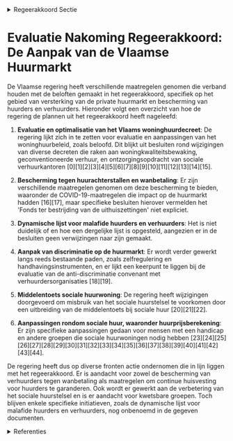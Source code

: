 

<details>
        <summary>Regeerakkoord Sectie </summary>
        <p>4.2.4 De private huurmarkt versterken Het Vlaams woninghuurdecreet is van kracht sinds 1 januari 2019. Deze regeerpe-riode wordt het decreet met de nodige voorzichtigheid geëvalueerd, met specifieke aandacht voor de medehuur en de studen-tenhuur, en waar nodig geoptimaliseerd. Er wordt verder werk gemaakt van de bescherming tegen huurachterstallen en wanbetaling voor de verhuurder enerzijds en continue huisvesting voor de huurder anderzijds. Het herwerkte ‘Fonds ter bestrij-ding van de uithuiszettingen’ zal op 1 juni 2020 in werking treden. Uiterlijk na 2 jaar werking wordt het fonds geëvalueerd en zo nodig bijgestuurd. We onderzoeken het opstellen van een dynamische lijst voor malafide huurders en verhuurders met respect voor de privacy-wetgeving en waarbij we duidelijke criteria bepalen voor opname op en schrapping van deze lijst. Inzake de aanpak van discriminatie op de private huurmarkt, gaan we verder op de ingeslagen weg. We zetten in op zelfregule-ring en het versterken van de bestaande handhavingsinstrumenten. De afgesloten convenant anti-discriminatie met de verhuurdersorganisaties wordt op het einde geëvalueerd door alle ondertekenende partijen. Indien de evaluatie negatief zou zijn, bekijken we welke bijkomende stappen we moeten nemen. </p>
        </details> 

# Evaluatie Nakoming Regeerakkoord: De Aanpak van de Vlaamse Huurmarkt

De Vlaamse regering heeft verschillende maatregelen genomen die verband houden met de beloften gemaakt in het regeerakkoord, specifiek op het gebied van versterking van de private huurmarkt en bescherming van huurders en verhuurders. Hieronder volgt een overzicht van hoe de regering de plannen uit het regeerakkoord heeft nageleefd:

1. **Evaluatie en optimalisatie van het Vlaams woninghuurdecreet**: De regering lijkt zich in te zetten voor evaluatie en aanpassingen van het woninghuurbeleid, zoals beloofd. Dit blijkt uit besluiten rond wijzigingen van diverse decreten die raken aan woningkwaliteitsbewaking, geconventioneerde verhuur, en ontzorgingsopdracht van sociale verhuurkantoren \[0\]\[1\]\[2\]\[3\]\[4\]\[5\]\[6\]\[7\]\[8\]\[9\]\[10\]\[11\]\[12\]\[13\]\[14\]\[15\].

2. **Bescherming tegen huurachterstallen en wanbetaling**: Er zijn verschillende maatregelen genomen om deze bescherming te bieden, waaronder de COVID-19-maatregelen die impact op de huurmarkt hadden \[16\]\[17\], maar specifieke besluiten hierover vermelden het 'Fonds ter bestrijding van de uithuiszettingen' niet expliciet.

3. **Dynamische lijst voor malafide huurders en verhuurders**: Het is niet duidelijk of en hoe een dergelijke lijst is opgesteld, aangezien er in de besluiten geen verwijzingen naar zijn gemaakt.

4. **Aanpak van discriminatie op de huurmarkt**: Er wordt verder gewerkt langs reeds bestaande paden, zoals zelfregulering en handhavingsinstrumenten, en er lijkt een keerpunt te liggen bij de evaluatie van de anti-discriminatie convenant met verhuurdersorganisaties \[18\]\[19\].

5. **Middelentoets sociale huurwoning**: De regering heeft wijzigingen doorgevoerd om misbruik van het sociale huurstelsel te voorkomen door een uitbreiding van de middelentoets bij sociale huur \[20\]\[21\]\[22\].

6. **Aanpassingen rondom sociale huur, waaronder huurprijsberekening**: Er zijn specifieke aanpassingen gedaan voor mensen met een handicap en andere groepen die sociale huurwoningen nodig hebben \[23\]\[24\]\[25\]\[26\]\[27\]\[28\]\[29\]\[30\]\[31\]\[32\]\[33\]\[34\]\[35\]\[36\]\[37\]\[38\]\[39\]\[40\]\[41\]\[42\]\[43\]\[44\].

De regering heeft dus op diverse fronten actie ondernomen die in lijn liggen met het regeerakkoord. Er is aandacht voor zowel de bescherming van verhuurders tegen wanbetaling als maatregelen om continue huisvesting voor huurders te garanderen. Ook wordt er gewerkt aan de verbetering van het sociale huurstelsel en is er aandacht voor kwetsbare groepen. Toch blijven enkele specifieke initiatieven, zoals de dynamische lijst voor malafide huurders en verhuurders, nog onbenoemd in de gegeven documenten.

<details>
        <summary> Referenties</summary>
        **[\[0\]](http://themis.vlaanderen.be/id/nieuwsbericht/644231D1CA1CB15B58CF490F)** : **(2023-04-21)** Wijziging decreten wonen   De Vlaamse Regering beslist tot bekrachtiging en afkondiging van het decreet dat diverse decreten rond wonen wijzigt. Het gaat om onder andere beperkte aanpassingen aan het ... 

**[\[1\]](http://themis.vlaanderen.be/id/nieuwsbrief-info/634675991EA6B745D23CB83B)** : **(2022-10-14)** Wijziging decreten wonen Voorontwerp van decreet tot wijziging van diverse decreten met betrekking tot wonen  ​Na advies van de Vlaamse Toezichtcommissie voor de verwerking van persoonsgegevens  wijzi... 

**[\[2\]](http://themis.vlaanderen.be/id/nieuwsbericht/63C7F26417E4B551F4BD090C)** : **(2023-01-20)** Wijziging decreten wonen Ontwerpdecreet tot wijziging van diverse decreten met betrekking tot wonen  ​Na advies van de Raad van State wijzigt de Vlaamse Regering definitief diverse decreten rond wonen... 

**[\[3\]](http://themis.vlaanderen.be/id/nieuwsbrief-info/60E7F0C2364ED900080009F9)** : **(2021-07-09)** Wijzigingsdecreet wonen: regelgevend kader woonmaatschappijen en geplande aanpassingen sociale huurstelsel Bekrachtiging en afkondiging van het decreet houdende wijziging van diverse decreten met betr... 

**[\[4\]](http://themis.vlaanderen.be/id/resource/c1012210-4924-11ec-94bb-99a9d1e168fe)** : **(2021-03-05)** Wijzigingsdecreet wonen: regelgevend kader woonmaatschappijen en geplande aanpassingen sociale huurstelsel Voorontwerp van decreet houdende wijziging van diverse decreten met betrekking tot wonen  Na ... 

**[\[5\]](http://themis.vlaanderen.be/id/resource/aa0ab9d0-4925-11ec-94bb-99a9d1e168fe)** : **(2020-12-18)** Wijziging decreten rond wonen: regelgevend kader woonmaatschappijen en aanpassingen sociale huurstelsel Voorontwerp van decreet houdende wijziging van diverse decreten met betrekking tot wonen  De Vla... 

**[\[6\]](http://themis.vlaanderen.be/id/nieuwsbericht/65819923E2E2C9E5814C22C5)** : **(2023-12-22)** Subsidiëring en toewijzing van geconventioneerde huurwoningen: wijziging besluit Vlaamse Codex Wonen 2021 Voorontwerp van besluit van de Vlaamse Regering tot wijziging van het Besluit Vlaamse Codex Wo... 

**[\[7\]](http://themis.vlaanderen.be/id/nieuwsbrief-info/63A18779DBF1CAE81102223A)** : **(2022-12-23)** Geconventioneerde verhuur: wijzigingsbesluit Voorontwerp van besluit van de Vlaamse Regering tot wijziging van het Besluit Vlaamse Codex Wonen van 2021, wat betreft de geconventioneerde verhuur  Om zo... 

**[\[8\]](http://themis.vlaanderen.be/id/nieuwsbericht/65264AD57FDB1A5D078286AD)** : **(2023-10-13)** Invoeren Uniform Kotlabel: wijziging Energiedecreet en Vlaamse Codex Wonen Voorontwerp van decreet tot wijziging van het Energiedecreet van 8 mei 2009 en van de Vlaamse Codex Wonen van 2021  Na adviez... 

**[\[9\]](http://themis.vlaanderen.be/id/nieuwsbericht/6492B58E2D77B42474D4D9C5)** : **(2023-06-23)** Geconventioneerde verhuur: wijziging besluit Vlaamse Codex Wonen 2021 Ontwerpbesluit van de Vlaamse Regering tot wijziging van het Besluit Vlaamse Codex Wonen van 2021, wat betreft de geconventioneerd... 

**[\[10\]](http://themis.vlaanderen.be/id/nieuwsbericht/644919A1CA1CB15B58CF5213)** : **(2023-04-28)** Geconventioneerde verhuur: wijziging besluit Vlaamse Codex Wonen 2021 Voorontwerp van besluit van de Vlaamse Regering tot wijziging van het Besluit Vlaamse Codex Wonen van 2021, wat betreft de geconve... 

**[\[11\]](http://themis.vlaanderen.be/id/nieuwsbericht/653908989DAB6626D11E54C9)** : **(2023-10-27)** Wijziging diverse besluiten rond woonbeleid Voorontwerp van besluit van de Vlaamse Regering tot wijziging van diverse besluiten betreffende het woonbeleid  Na adviezen van de VTC en van de GBA wijzigt... 

**[\[12\]](http://themis.vlaanderen.be/id/nieuwsbericht/64AE60270592342F299DB9E7)** : **(2023-07-14)** Invoeren Uniform Kotlabel: wijziging Energiedecreet en Vlaamse Codex Wonen Voorontwerp van decreet tot wijziging van het Energiedecreet van 8 mei 2009 en van de Vlaamse Codex Wonen van 2021  De Vlaams... 

**[\[13\]](http://themis.vlaanderen.be/id/nieuwsbericht/64F826153605E1AC863BE448)** : **(2023-09-08)** Wijziging besluit Vlaamse Codex Wonen 2021: verplichte inschrijving als kandidaat-sociale huurder afgeschaft bij huursubsidie Voorontwerp van besluit van de Vlaamse Regering tot wijziging van het Besl... 

**[\[14\]](http://themis.vlaanderen.be/id/resource/5f5e83d0-4925-11ec-94bb-99a9d1e168fe)** : **(2021-01-22)** Wijziging besluit Vlaamse Codex Wonen: subsidiëring verhuurdersorganisaties Ontwerpbesluit van de Vlaamse Regering tot wijziging van het Besluit Vlaamse Codex Wonen van 2021, wat betreft de subsidiëri... 

**[\[15\]](http://themis.vlaanderen.be/id/nieuwsbrief-info/6318538C9531BD6B9732C5C3)** : **(2022-09-09)** Prospectiemedewerker sociale verhuurkantoren: verlenging maatregel Voorontwerp van besluit van de Vlaamse Regering tot wijziging van artikel 4.160/3 van het Besluit Vlaamse Codex Wonen van 2021  De Vl... 

**[\[16\]](http://themis.vlaanderen.be/id/resource/3620b510-492a-11ec-94bb-99a9d1e168fe)** : **(2020-03-27)** COVID-19: maatregelen private en sociale huurmarkt Ontwerpbesluit van de Vlaamse Regering houdende maatregelen voor de private en sociale huurmarkt ten gevolge van de maatregelen genomen door de Natio... 

**[\[17\]](http://themis.vlaanderen.be/id/resource/97f40040-4929-11ec-94bb-99a9d1e168fe)** : **(2020-05-08)** COVID-19: maatregelen relance huurmarkt Ontwerpbesluit van de Vlaamse Regering houdende maatregelen die de relance van de private en sociale huurmarkt na de beperkende coronavirusmaatregelen moeten on... 

**[\[18\]](http://themis.vlaanderen.be/id/nieuwsbrief-info/633FD086EB2A31D34EEC61A9)** : **(2022-10-07)** Bekrachtiging en afkondiging van het decreet tot wijziging van het decreet van 3 oktober 2022 tot beperking van de indexatie van de huurprijzen om de gevolgen van de energiecrisis te verlichten, aange... 

**[\[19\]](http://themis.vlaanderen.be/id/nieuwsbrief-info/633B09FBEB2A31D34EEC5D20)** : **(2022-10-03)** Decreet beperking indexatie huurprijzen Bekrachtiging en afkondiging van het decreet tot beperking van de indexatie van de huurprijzen om de gevolgen van de energiecrisis te verlichten, aangenomen doo... 

**[\[20\]](http://themis.vlaanderen.be/id/nieuwsbericht/64AE6C740592342F299DBA03)** : **(2023-07-14)** Middelentoets sociale huurwoning: wijziging besluit Vlaamse Codex Wonen 2021 Voorontwerp van besluit van de Vlaamse Regering tot wijziging van het Besluit Vlaamse Codex Wonen van 2021, wat betreft de ... 

**[\[21\]](http://themis.vlaanderen.be/id/nieuwsbericht/643FB8D5CA1CB15B58CF4709)** : **(2023-04-21)** Middelentoets sociale huurwoning: wijziging besluit Vlaamse Codex Wonen 2021 Voorontwerp van besluit van de Vlaamse Regering tot wijziging van het Besluit Vlaamse Codex Wonen van 2021, wat betreft de ... 

**[\[22\]](http://themis.vlaanderen.be/id/nieuwsbericht/64F6EB0E3605E1AC863BE362)** : **(2023-09-08)** Uitbreiding vermogenstoets sociale huurwoning: wijziging besluit Vlaamse Codex Wonen 2021 Ontwerpbesluit van de Vlaamse Regering tot wijziging van het Besluit Vlaamse Codex Wonen van 2021, wat betreft... 

**[\[23\]](http://themis.vlaanderen.be/id/resource/842d7b30-492a-11ec-94bb-99a9d1e168fe)** : **(2020-03-06)** Aanpassing sociale huurprijsberekening Voorontwerp van besluit van de Vlaamse Regering tot wijziging van artikel 19, 45, 46 en 78 van het besluit van de Vlaamse Regering van 12 oktober 2007 tot reglem... 

**[\[24\]](http://themis.vlaanderen.be/id/resource/ce5f4680-4929-11ec-94bb-99a9d1e168fe)** : **(2020-04-24)** Aanpassing sociale huurprijsberekening: wijzigingsbesluit Voorontwerp van besluit van de Vlaamse Regering tot wijziging van artikel 19, 45, 46 en 78 van het besluit van de Vlaamse Regering van 12 okto... 

**[\[25\]](http://themis.vlaanderen.be/id/resource/a04e8fc0-492a-11ec-94bb-99a9d1e168fe)** : **(2020-02-21)** Aanpassing sociale huurprijsberekening Voorontwerp van besluit van de Vlaamse Regering tot wijziging van artikel 19, 45, 46 en 78 van het besluit van de Vlaamse Regering van 12 oktober 2007 tot reglem... 

**[\[26\]](http://themis.vlaanderen.be/id/resource/84d61740-492a-11ec-94bb-99a9d1e168fe)** : **(2020-03-06)** Aanpassing sociale huurprijsberekening Voorontwerp van besluit van de Vlaamse Regering tot wijziging van artikel 19, 45, 46 en 78 van het besluit van de Vlaamse Regering van 12 oktober 2007 tot reglem... 

**[\[27\]](http://themis.vlaanderen.be/id/resource/eba92e30-492a-11ec-94bb-99a9d1e168fe)** : **(2020-02-04)** Aanpassing sociale huurprijsberekening Voorontwerp van besluit van de Vlaamse Regering tot wijziging van artikel 19, 45, 46 en 78 van het besluit van de Vlaamse Regering van 12 oktober 2007 tot reglem... 

**[\[28\]](http://themis.vlaanderen.be/id/resource/ae5b0120-4925-11ec-94bb-99a9d1e168fe)** : **(2020-12-18)** Wijziging verschillende bepalingen Vlaamse Codex Wonen van 2021 Ontwerpbesluit van de Vlaamse Regering tot wijziging van het Besluit Vlaamse Codex Wonen van 2021, wat betreft de huurpremie, de huursub... 

**[\[29\]](http://themis.vlaanderen.be/id/nieuwsbericht/64AE5AA90592342F299DB9D3)** : **(2023-07-14)** Wijziging Besluit Vlaamse Codex Wonen 2021: sociale huurprijsberekening en huursubsidie voor huurders van ingehuurde sociale woningen Voorontwerp van besluit van de Vlaamse Regering tot wijziging van ... 

**[\[30\]](http://themis.vlaanderen.be/id/resource/d8182a50-4926-11ec-94bb-99a9d1e168fe)** : **(2020-11-13)** Wijziging verschillende bepalingen Vlaamse Codex Wonen 2021 Voorontwerp van besluit van de Vlaamse Regering tot wijziging van het Besluit Vlaamse Codex Wonen van 2021, wat betreft de huurpremie, de hu... 

**[\[31\]](http://themis.vlaanderen.be/id/nieuwsbrief-info/636B5E6C34B8770AF8FDE272)** : **(2022-11-10)** Uitvoeringsbesluit bij decreet met diverse maatregelen rond de herstructurering van het beleidsveld wonen Ontwerpbesluit van de Vlaamse Regering tot uitvoering van het decreet van 3 juni 2022 houdende... 

**[\[32\]](http://themis.vlaanderen.be/id/nieuwsbrief-info/615C4815364ED900090001B1)** : **(2021-10-08)** Wijziging besluit Vlaamse Codex Wonen 2021: sociale huur Voorontwerp van besluit van de Vlaamse Regering tot wijziging van het Besluit Vlaamse Codex Wonen van 2021, wat betreft de sociale huur  Na adv... 

**[\[33\]](http://themis.vlaanderen.be/id/nieuwsbericht/64F6EBB83605E1AC863BE363)** : **(2023-09-08)** Wijziging Besluit Vlaamse Codex Wonen 2021: sociale huurprijsberekening en huursubsidie voor huurders van ingehuurde sociale woningen Ontwerpbesluit van de Vlaamse Regering tot wijziging van het Beslu... 

**[\[34\]](http://themis.vlaanderen.be/id/nieuwsbrief-info/60ED78EF364ED90008001479)** : **(2021-07-16)** Wijziging besluit Vlaamse Codex Wonen 2021: sociale huur Voorontwerp van besluit van de Vlaamse Regering tot wijziging van het Besluit Vlaamse Codex Wonen van 2021, wat betreft de sociale huur  De Vla... 

**[\[35\]](http://themis.vlaanderen.be/id/nieuwsbrief-info/61B85464364ED9000900102B)** : **(2021-12-17)** Wijziging besluit Vlaamse Codex Wonen 2021: sociale huur Ontwerpbesluit van de Vlaamse Regering tot wijziging van het Besluit Vlaamse Codex Wonen van 2021, wat betreft de sociale huur  Na advies van d... 

**[\[36\]](http://themis.vlaanderen.be/id/nieuwsbrief-info/623D742A6BB7B593CFC18E68)** : **(2022-03-25)** Bepaling huurprijs voor de tijdelijke huisvesting van gezinnen of alleenstaanden die dakloos zijn of dreigen te worden naar aanleiding van de oorlog in Oekraïne Ontwerpbesluit van de Vlaamse Regering ... 

**[\[37\]](http://themis.vlaanderen.be/id/nieuwsbericht/6526424D7FDB1A5D078286A4)** : **(2023-10-13)** Wijziging besluit Vlaamse Codex Wonen 2021: verplichte inschrijving als kandidaat-sociale huurder afgeschaft bij huursubsidie Ontwerpbesluit van de Vlaamse Regering tot wijziging van het Besluit Vlaam... 

**[\[38\]](http://themis.vlaanderen.be/id/resource/a94f9ca0-4924-11ec-94bb-99a9d1e168fe)** : **(2021-03-12)** Sociale verhuurders: vergoeding onderzoek buitenlands onroerend bezit sociale huurders Voorontwerp van besluit van de Vlaamse Regering tot vergoeding van sociale verhuurders voor het uitvoeren van ond... 

**[\[39\]](http://themis.vlaanderen.be/id/nieuwsbericht/649440492D77B42474D4DBCC)** : **(2023-06-23)** Decreet Wonen in eigen streek Bekrachtiging en afkondiging van het decreet over wonen in eigen streek, aangenomen door het Vlaams Parlement op 21 juni 2023  De Vlaamse Regering beslist tot bekrachtigi... 

**[\[40\]](http://themis.vlaanderen.be/id/nieuwsbrief-info/62304ECC6BB7B593CFC188ED)** : **(2022-03-14)** Huisvesting tijdelijk ontheemden: tijdelijke versoepeling woningkwaliteitsnormen Ontwerpbesluit van de Vlaamse Regering tot regeling van de tijdelijke huisvesting van gezinnen of alleenstaanden die da... 

**[\[41\]](http://themis.vlaanderen.be/id/nieuwsbrief-info/62986E832071A7D754F1844A)** : **(2022-06-03)** Indexatie huurprijsplafond Ontwerpbesluit van de Vlaamse Regering tot wijziging van artikel 5.166 en 5.177 van het Besluit Vlaamse Codex Wonen van 2021, wat betreft de wijze van indexering van de huur... 

**[\[42\]](http://themis.vlaanderen.be/id/nieuwsbrief-info/60F13170364ED900080017B4)** : **(2021-07-16)** Inwerkingtreding decreet dat de Vlaamse Codex Ruimtelijke Ordening wijzigt wat betreft zorgwonen Voorontwerp van besluit van de Vlaamse Regering tot regeling van de inwerkingtreding van het decreet va... 

**[\[43\]](http://themis.vlaanderen.be/id/nieuwsbrief-info/60CB626D364ED90008000537)** : **(2021-06-18)** Wijzigingsdecreet Vlaamse Codex Fiscaliteit en maatregelen ter bestrijding en voorkoming van leegstand en verwaarlozing van bedrijfsruimten, wat subsidieregeling betreft Bekrachtiging en afkondiging v... 

**[\[44\]](http://themis.vlaanderen.be/id/resource/42105230-492b-11ec-94bb-99a9d1e168fe)** : **(2019-12-20)** Generieke besparingsmaatregel beleidsveld Wonen Voorontwerp van besluit van de Vlaamse Regering houdende implementatie van een generieke besparingsmaatregel in de subsidies aan gewezen DAC-werknemers,... 
        </details> 


